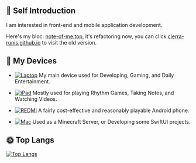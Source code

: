 ## 👋 Self Introduction

I am interested in front-end and mobile application development.

Here's my bloc: [note-of-me.top](https://note-of-me.top), it's refactoring now, you can click [cierra-runis.github.io](https://cierra-runis.github.io) to visit the old version.

## 📱 My Devices

- [![Laptop](https://img.shields.io/badge/Lenovo%20Legion%205-black?style=flat-square&logo=lenovo&logoColor=white)](https://www.lenovo.com/) My main device used for Developing, Gaming, and Daily Entertainment.

- [![iPad](https://img.shields.io/badge/iPad%20Pro%202021%2011%20inch-black?style=flat-square&logo=apple)](https://www.apple.com/ipad-pro/) Mostly used for playing Rhythm Games, Taking Notes, and Watching Videos.

- [![REDMI](https://img.shields.io/badge/Redmi%20K70-black?style=flat-square&logoColor=white&logo=android)](https://www.mi.com/global/product-list/redmi/) A fairly cost-effective and reasonably playable Android phone.

- [![Mac](https://img.shields.io/badge/Mac%20Mini%20M2-black?style=flat-square&logo=apple&logoColor=white)](https://www.apple.com/mac/) Used as a Minecraft Server, or Developing some SwiftUI projects.

## 🌞 Top Langs

<a href="https://github.com/anuraghazra/github-readme-stats?tab=readme-ov-file#top-languages-card">
  <img alt='Top Langs' align='center' src='https://github-readme-stats-seven-xi-24.vercel.app/api/top-langs/?username=Cierra-Runis&show_icons=true&title_color=ad80ff&icon_color=ff8000&text_color=9f9f9f&bg_color=22272E00&layout=compact&langs_count=10&border_radius=16&size_weight=1&count_weight=0&hide=cmake,c%2B%2B' />
</a>
